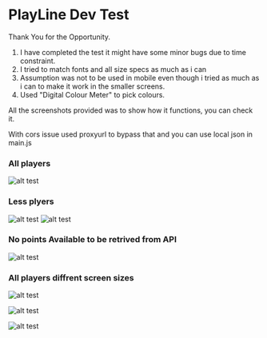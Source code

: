 # PlayLine Dev Test 

Thank You for the Opportunity. 

1. I have completed the test it might have some minor bugs due to time constraint.
2. I tried to match fonts and all size specs as much as i can 
3. Assumption was not to be used in mobile even though i tried as much as i can to make it work in the smaller screens.
4. Used "Digital Colour Meter" to pick colours.


All the screenshots provided was to show how it functions, you can check it.

With cors issue used proxyurl to bypass that and you can use local json in main.js 


### All players 
![alt test](https://github.com/heniam/playline-dev/blob/main/Screenshot%20Completed/screencapture-localhost-3000-2020-11-03-17_00_19.png)

### Less plyers 
![alt test](https://github.com/heniam/playline-dev/blob/main/Screenshot%20Completed/screencapture-localhost-3000-2020-11-03-16_59_47.png)
![alt test](https://github.com/heniam/playline-dev/blob/main/Screenshot%20Completed/screencapture-localhost-3000-2020-11-03-17_01_12.png)

### No points Available to be retrived from API 

![alt test](https://github.com/heniam/playline-dev/blob/main/Screenshot%20Completed/screencapture-localhost-3000-2020-11-03-17_07_32.png)


### All players diffrent screen sizes 

![alt test](https://github.com/heniam/playline-dev/blob/main/Screenshot%20Completed/screencapture-localhost-3000-2020-11-03-17_23_23.png)

![alt test](https://github.com/heniam/playline-dev/blob/main/Screenshot%20Completed/screencapture-localhost-5000-2020-11-03-16_47_15.png)

![alt test](https://github.com/heniam/playline-dev/blob/main/Screenshot%20Completed/screencapture-localhost-5000-2020-11-03-16_47_31.png)
